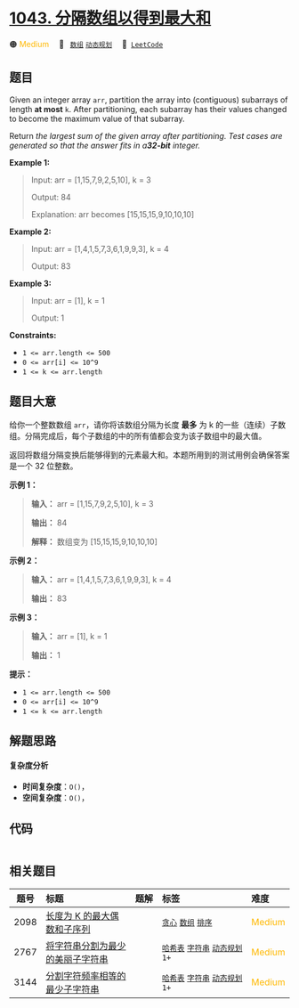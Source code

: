 # [1043. 分隔数组以得到最大和](https://leetcode.com/problems/partition-array-for-maximum-sum)

🟠 <font color=#ffb800>Medium</font>&emsp; 🔖&ensp; [`数组`](/leetcode-js/outline/tag/array.md) [`动态规划`](/leetcode-js/outline/tag/dynamic-programming.md)&emsp; 🔗&ensp;[`LeetCode`](https://leetcode.com/problems/partition-array-for-maximum-sum)

## 题目

Given an integer array `arr`, partition the array into (contiguous) subarrays
of length **at most** `k`. After partitioning, each subarray has their values
changed to become the maximum value of that subarray.

Return _the largest sum of the given array after partitioning. Test cases are
generated so that the answer fits in a**32-bit** integer._



**Example 1:**

> Input: arr = [1,15,7,9,2,5,10], k = 3
> 
> Output: 84
> 
> Explanation: arr becomes [15,15,15,9,10,10,10]

**Example 2:**

> Input: arr = [1,4,1,5,7,3,6,1,9,9,3], k = 4
> 
> Output: 83

**Example 3:**

> Input: arr = [1], k = 1
> 
> Output: 1

**Constraints:**

  * `1 <= arr.length <= 500`
  * `0 <= arr[i] <= 10^9`
  * `1 <= k <= arr.length`


## 题目大意

给你一个整数数组 `arr`，请你将该数组分隔为长度 **最多** 为 k
的一些（连续）子数组。分隔完成后，每个子数组的中的所有值都会变为该子数组中的最大值。

返回将数组分隔变换后能够得到的元素最大和。本题所用到的测试用例会确保答案是一个 32 位整数。



**示例 1：**

> 
> 
> 
> 
> 
> **输入：** arr = [1,15,7,9,2,5,10], k = 3
> 
> **输出：** 84
> 
> **解释：** 数组变为 [15,15,15,9,10,10,10]

**示例 2：**

> 
> 
> 
> 
> 
> **输入：** arr = [1,4,1,5,7,3,6,1,9,9,3], k = 4
> 
> **输出：** 83
> 
> 

**示例 3：**

> 
> 
> 
> 
> 
> **输入：** arr = [1], k = 1
> 
> **输出：** 1
> 
> 



**提示：**

  * `1 <= arr.length <= 500`
  * `0 <= arr[i] <= 10^9`
  * `1 <= k <= arr.length`


## 解题思路

#### 复杂度分析

- **时间复杂度**：`O()`，
- **空间复杂度**：`O()`，

## 代码

```javascript

```

## 相关题目

<!-- prettier-ignore -->
| 题号 | 标题 | 题解 | 标签 | 难度 |
| :------: | :------ | :------: | :------ | :------ |
| 2098 | [长度为 K 的最大偶数和子序列](https://leetcode.com/problems/subsequence-of-size-k-with-the-largest-even-sum) |  |  [`贪心`](/leetcode-js/outline/tag/greedy.md) [`数组`](/leetcode-js/outline/tag/array.md) [`排序`](/leetcode-js/outline/tag/sorting.md) | <font color=#ffb800>Medium</font> |
| 2767 | [将字符串分割为最少的美丽子字符串](https://leetcode.com/problems/partition-string-into-minimum-beautiful-substrings) |  |  [`哈希表`](/leetcode-js/outline/tag/hash-table.md) [`字符串`](/leetcode-js/outline/tag/string.md) [`动态规划`](/leetcode-js/outline/tag/dynamic-programming.md) `1+` | <font color=#ffb800>Medium</font> |
| 3144 | [分割字符频率相等的最少子字符串](https://leetcode.com/problems/minimum-substring-partition-of-equal-character-frequency) |  |  [`哈希表`](/leetcode-js/outline/tag/hash-table.md) [`字符串`](/leetcode-js/outline/tag/string.md) [`动态规划`](/leetcode-js/outline/tag/dynamic-programming.md) `1+` | <font color=#ffb800>Medium</font> |

<style>
.blue {
    background-color: #096dd9;
    padding: 0.25rem 0.5rem;
    margin: 0;
    font-size: 0.85em;
    border-radius: 3px;
    color: white;
    font-weight: 500;
}
table th:first-of-type { width: 10%; }
table th:nth-of-type(2) { width: 35%; }
table th:nth-of-type(3) { width: 10%; }
table th:nth-of-type(4) { width: 35%; }
table th:nth-of-type(5) { width: 10%; }
</style>
